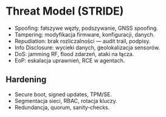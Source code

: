 # Threat Model (STRIDE)
- Spoofing: fałszywe węzły, podszywanie, GNSS spoofing.
- Tampering: modyfikacja firmware, konfiguracji, danych.
- Repudiation: brak rozliczalności — audit trail, podpisy.
- Info Disclosure: wycieki danych, geolokalizacja sensorów.
- DoS: jamming RF, flood zdarzeń, ataki na łącza.
- EoP: eskalacja uprawnień, RCE w agentach.

## Hardening
- Secure boot, signed updates, TPM/SE.
- Segmentacja sieci, RBAC, rotacja kluczy.
- Redundancja, quorum, sanity‑checks.
